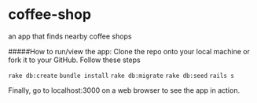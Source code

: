 coffee-shop
===========

an app that finds nearby coffee shops

#####How to run/view the app:
Clone the repo onto your local machine or fork it to your GitHub.
Follow these steps

```rake db:create```
```bundle install```
```rake db:migrate```
```rake db:seed```
```rails s```

Finally, go to localhost:3000 on a web browser to see the app in action.
